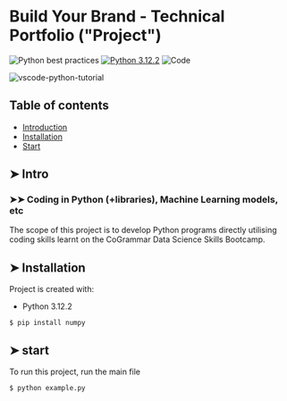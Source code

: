 # Build Your Brand - Technical Portfolio ("Project")

![Python best practices](https://img.shields.io/badge/Python%20best%20practices-green)
[![Python 3.12.2](https://img.shields.io/badge/python-version-blue)](https://www.python.org/downloads/release/python-3122/)
![Code](https://img.shields.io/badge/Code-Python-informational?style=plastic&logo=appveyor)

![vscode-python-tutorial](https://github.com/zxxmak/zxxmak/assets/163466077/eda4b7b7-3f7c-4111-afe8-7fc4234c259d)

## Table of contents
* [Introduction](#Intro)
* [Installation](#Installation)
* [Start](#start)

## ➤ Intro
### ➤➤ Coding in Python (+libraries), Machine Learning models, etc
The scope of this project is to develop Python programs directly utilising coding skills learnt on the CoGrammar Data Science Skills Bootcamp.

## ➤ Installation
Project is created with:
* Python 3.12.2

```
$ pip install numpy

```
	
## ➤ start
To run this project, run the main file

```
$ python example.py

```